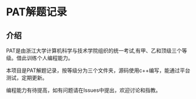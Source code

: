# PAT解题记录


## 介绍
PAT是由浙江大学计算机科学与技术学院组织的统一考试,有甲、乙和顶级三个等级。借此训练个人编程能力。

本项目是PAT解题记录，按等级分为三个文件夹，源码使用c++编写，能通过平台测试，定期更新。

编程能力有待提高，如有问题请在Issues中提出，欢迎讨论和指教。
